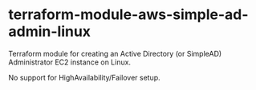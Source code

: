 # terraform-module-aws-simple-ad-admin-linux

Terraform module for creating an Active Directory (or SimpleAD) Administrator EC2 instance on Linux.

No support for HighAvailability/Failover setup.
